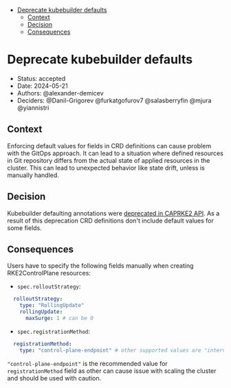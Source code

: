 <!-- START doctoc generated TOC please keep comment here to allow auto update -->
<!-- DON'T EDIT THIS SECTION, INSTEAD RE-RUN doctoc TO UPDATE -->

- [Deprecate kubebuilder defaults](#deprecate-kubebuilder-defaults)
  - [Context](#context)
  - [Decision](#decision)
  - [Consequences](#consequences)

<!-- END doctoc generated TOC please keep comment here to allow auto update -->

# Deprecate kubebuilder defaults
<!-- A short and clear title which is prefixed with the ADR number -->

<!-- TODO: remove the following disable link checker comment before committing your ADR -->
<!-- markdown-link-check-disable-next-line -->
- Status: accepted
- Date: 2024-05-21
- Authors: @alexander-demicev
- Deciders: @Danil-Grigorev @furkatgofurov7 @salasberryfin @mjura @yiannistri

## Context
<!-- What is the context of the decision and what's the motivation -->

Enforcing default values for fields in CRD definitions can cause problem with the GitOps approach. It can lead to a situation where defined resources in Git repository differs from the actual state of applied resources in the cluster. This can lead to unexpected behavior like state drift, unless is manually handled.

## Decision
<!-- What is the decision that has been made -->

Kubebuilder defaulting annotations were [deprecated in CAPRKE2 API](https://github.com/rancher/cluster-api-provider-rke2/commit/86025754c0993e6e0d549110cc7f38687ac420e3). As a result of this deprecation
CRD definitions don't include default values for some fields.

## Consequences
<!-- Whats the result or impact of this decision. Does anything need to change and are new GitHub issues created as a result -->

Users have to specify the following fields manually when creating RKE2ControlPlane resources:

- `spec.rolloutStrategy`:

```yaml
  rolloutStrategy:
    type: "RollingUpdate"
    rollingUpdate:
      maxSurge: 1 # can be 0
```

- `spec.registrationMethod`:

```yaml
  registrationMethod:
    type: "control-plane-endpoint" # other supported values are "internal-only-ips", "external-only-ips", "address", "internal-first"
```
`"control-plane-endpoint"` is the recommended value for `registrationMethod` field as other can cause issue with scaling the cluster and should be used with caution.